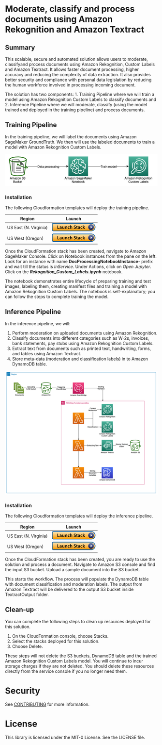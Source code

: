 # Moderate, classify and process documents using Amazon Rekognition and Amazon Textract

## Summary
This scalable, secure and automated solution allows users to moderate, classifyand process documents using Amazon Rekognition, Custom Labels and Amazon Textract. It allows faster document processing, higher accuracy and reducing the complexity of data extraction. It also provides better security and compliance with personal data legislation by reducing the human workforce involved in processing incoming document.

The solution has two components: 1. Training Pipeline where we will train a model using Amazon Rekognition Custom Labels to classify documents and 2. Inference Pipeline where we will moderate, classify (using the model trained and deployed in the training pipeline) and process documents.

## Training Pipeline
In the training pipeline, we will label the documents using Amazon SageMaker GroundTruth. We then will use the labeled documents to train a model with Amazon Rekognition Custom Labels.

![](TrainingPipeline.png)

### Installation
The following Cloudformation templates will deploy the training pipeline.

Region| Launch
------|-----
US East (N. Virginia) | [![Launch in us-east-1](launch-stack.png)](https://console.aws.amazon.com/cloudformation/home?region=us-east-1#/stacks/new?stackName=doc-moderation-classification-training-pipeline&templateURL=https://aws-blogs-artifacts-public.s3.amazonaws.com/artifacts/ML-4749/TrainingPipeline.yaml)
US West (Oregon) | [![Launch in us-west-2](launch-stack.png)](https://console.aws.amazon.com/cloudformation/home?region=us-west-2#/stacks/new?stackName=doc-moderation-classification-training-pipeline&templateURL=https://aws-blogs-artifacts-public.s3.amazonaws.com/artifacts/ML-4749/TrainingPipeline.yaml)

Once the CloudFormation stack has been created, navigate to Amazon SageMaker Console. Click on Notebook instances from the pane on the left. Look for an instance with name **DocProcessingNotebookInstance-** prefix and wait till the status is *InService*. Under Actions, click on *Open Jupyter*. Click on the ***Rekognition_Custom_Labels.ipynb*** notebook.

The notebook demonstrates entire lifecycle of preparing training and test images, labeling them, creating manifest files and training a model with Amazon Rekognition Custom Labels. The notebook is self-explanatory; you can follow the steps to complete training the model.

## Inference Pipeline

In the inference pipeline, we will:
1. Perform moderation on uploaded documents using Amazon Rekognition.
2. Classify documents into different categories such as W-2s, invoices, bank statements, pay stubs using Amazon Rekognition Custom Labels.
3. Extract text from documents such as printed text, handwriting, forms, and tables using Amazon Textract.
4. Store meta-data (moderation and classification labels) in to Amazon DynamoDB table.

![](InferencePipeline.png)

### Installation
The following Cloudformation templates will deploy the inference pipeline.

Region| Launch
------|-----
US East (N. Virginia) | [![Launch in us-east-1](launch-stack.png)](https://console.aws.amazon.com/cloudformation/home?region=us-east-1#/stacks/new?stackName=doc-moderation-classification-inference-pipeline&templateURL=https://aws-blogs-artifacts-public.s3.amazonaws.com/artifacts/ML-4749/InferencePipeline.yml)
US West (Oregon) | [![Launch in us-west-2](launch-stack.png)](https://console.aws.amazon.com/cloudformation/home?region=us-west-2#/stacks/new?stackName=doc-moderation-classification-inference-pipeline&templateURL=https://aws-blogs-artifacts-public.s3.amazonaws.com/artifacts/ML-4749/InferencePipeline.yml)

Once the CloudFormation stack has been created, you are ready to use the solution and process a document. Navigate to Amazon S3 console and find the input S3 bucket. Upload a sample document into the S3 bucket.

This starts the workflow. The process will populate the DynamoDB table with document classification and moderation labels. The output from Amazon Textract will be delivered to the output S3 bucket inside TextractOutput folder.

## Clean-up
You can complete the following steps to clean up resources deployed for this solution.
1.	On the CloudFormation console, choose Stacks.
2.	Select the stacks deployed for this solution.
3.	Choose Delete.

These steps will not delete the S3 buckets, DynamoDB table and the trained Amazon Rekognition Custom Labels model. You will continue to incur storage charges if they are not deleted. You should delete these resources directly from the service console if you no longer need them.

# Security

See [CONTRIBUTING](CONTRIBUTING.md#security-issue-notifications) for more information.

# License

This library is licensed under the MIT-0 License. See the LICENSE file.
